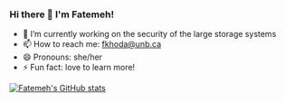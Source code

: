 ### Hi there 👋 I'm Fatemeh! 

<!--
**khodaparast/khodaparast** is a ✨ _special_ ✨ repository because its `README.md` (this file) appears on your GitHub profile.

Here are some ideas to get you started:
-->
- 🔭 I’m currently working on the security of the large storage systems
- 📫 How to reach me: fkhoda@unb.ca
- 😄 Pronouns: she/her
- ⚡ Fun fact: love to learn more!


[![Fatemeh's GitHub stats](https://github-readme-stats.vercel.app/api?username=khodaparast)](https://github.com/khodaparast/github-readme-stats)

